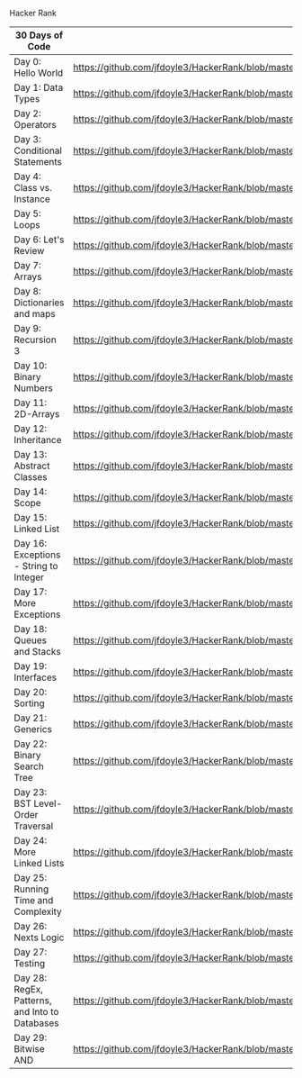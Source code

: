 Hacker Rank

| 30 Days of Code                                | Java                                                                                                              	  | .Net | Python | Nodejs |    C     |
| ---------------------------------------------- | ---------------------------------------------------------------------------------------------------------------------- | ---- | ------ | ------ |  ------ |
| Day 0: Hello World                             | https://github.com/jfdoyle3/HackerRank/blob/master/java/30DaysOfCoding/Day00_HelloWorld.java                     	  |      |        |        |  https://github.com/jfdoyle3/HackerRank/blob/master/c/day0_helloworld.c      |
| Day 1: Data Types                              | https://github.com/jfdoyle3/HackerRank/blob/master/java/30DaysOfCoding/Day01_DataTypes.java                      	  |      |        |        |        |
| Day 2: Operators                               | https://github.com/jfdoyle3/HackerRank/blob/master/java/30DaysOfCoding/Day02_Operators.java                       	  |      |        |        | https://github.com/jfdoyle3/HackerRank/blob/master/c/day2_operators.c       |
| Day 3: Conditional Statements                  | https://github.com/jfdoyle3/HackerRank/blob/master/java/30DaysOfCoding/Day03_Intro_to_Conditional_Statements.java 	  |      |        |        |        |
| Day 4: Class vs. Instance                      | https://github.com/jfdoyle3/HackerRank/blob/master/java/30DaysOfCoding/Day03_Intro_to_Conditional_Statements.java 	  |      |        |        |        |
| Day 5: Loops                                   | https://github.com/jfdoyle3/HackerRank/blob/master/java/30DaysOfCoding/Day05_Loops.java                          	  |      |        |        |        |
| Day 6: Let's Review                            | https://github.com/jfdoyle3/HackerRank/blob/master/java/30DaysOfCoding/Day06_Lets_Review.java                    	  |      |        |        |        |
| Day 7: Arrays                                  | https://github.com/jfdoyle3/HackerRank/blob/master/java/30DaysOfCoding/Day07_%20Arrays.java                      	  |      |        |        |        |
| Day 8: Dictionaries and maps                   | https://github.com/jfdoyle3/HackerRank/blob/master/java/30DaysOfCoding/Day08_Dictionaries_and_Maps.java          	  |      |        |        |        |
| Day 9: Recursion 3                             | https://github.com/jfdoyle3/HackerRank/blob/master/java/30DaysOfCoding/Day09_Recursion_3.java                   		  |      |        |        |        |
| Day 10: Binary Numbers                         | https://github.com/jfdoyle3/HackerRank/blob/master/java/30DaysOfCoding/Day10_Binary_Numbers.java                	  	  |      |        |        |        |
| Day 11: 2D-Arrays                              | https://github.com/jfdoyle3/HackerRank/blob/master/java/30DaysOfCoding/Day11_2D_Arrays.java                      	  |      |        |        |        |
| Day 12: Inheritance                            | https://github.com/jfdoyle3/HackerRank/blob/master/java/30DaysOfCoding/Day12_Inheritance.java                     	  |      |        |        |        |
| Day 13: Abstract Classes                       | https://github.com/jfdoyle3/HackerRank/blob/master/java/30DaysOfCoding/Day13_Abstract_Classes.java               	  |      |        |        |        |
| Day 14: Scope                                  | https://github.com/jfdoyle3/HackerRank/blob/master/java/30DaysOfCoding/Day14_Scope.java                          	  |      |        |        |        |
| Day 15: Linked List                            | https://github.com/jfdoyle3/HackerRank/blob/master/java/30DaysOfCoding/Day15_Linked_List.java                    	  |      |        |        |        |
| Day 16: Exceptions - String to Integer         | https://github.com/jfdoyle3/HackerRank/blob/master/java/30DaysOfCoding/Day16_Exceptions_-_String_to_Integer.java  	  |      |        |        |        |
| Day 17: More Exceptions                        | https://github.com/jfdoyle3/HackerRank/blob/master/java/30DaysOfCoding/Day17_More_Exceptions.java                 	  |      |        |        |        |
| Day 18: Queues and Stacks                      | https://github.com/jfdoyle3/HackerRank/blob/master/java/30DaysOfCoding/Day18_Queues_and_Stacks.java               	  |      |        |        |        |
| Day 19: Interfaces                             | https://github.com/jfdoyle3/HackerRank/blob/master/java/30DaysOfCoding/Day19_Interfaces.java                    		  |      |        |        |        |
| Day 20: Sorting                                | https://github.com/jfdoyle3/HackerRank/blob/master/java/30DaysOfCoding/Day20_Sorting.java                       	 	  |      |        |        |        |
| Day 21: Generics                               | https://github.com/jfdoyle3/HackerRank/blob/master/java/30DaysOfCoding/Day21_Generics.java                       	  |      |        |        |        |
| Day 22: Binary Search Tree                     | https://github.com/jfdoyle3/HackerRank/blob/master/java/30DaysOfCoding/Day22_Binary_Search_Trees.java				  |      |        |        |        |
| Day 23: BST Level-Order Traversal              | https://github.com/jfdoyle3/HackerRank/blob/master/java/30DaysOfCoding/Day23_BST_Level-Order_Traversal.java			  |      |        |        |        |
| Day 24: More Linked Lists                      | https://github.com/jfdoyle3/HackerRank/blob/master/java/30DaysOfCoding/Day24_More_Linked_Lists.java	  				  |      |        |        |        |
| Day 25: Running Time and Complexity            | https://github.com/jfdoyle3/HackerRank/blob/master/java/30DaysOfCoding/Day25_Running_Time_and_Complexity.java	 	  |      |        |        |        |
| Day 26: Nexts Logic                            | https://github.com/jfdoyle3/HackerRank/blob/master/java/30DaysOfCoding/Day26_Nested_Logic.java					 	  |      |        |        |        |
| Day 27: Testing                                | https://github.com/jfdoyle3/HackerRank/blob/master/java/30DaysOfCoding/Day27_Testing.java						 	  |      |        |        |        |
| Day 28: RegEx, Patterns, and Into to Databases | https://github.com/jfdoyle3/HackerRank/blob/master/java/30DaysOfCoding/Day28_RegEx_Patterns_and_Intro_to_Databases.java|      |        |     |         |
| Day 29: Bitwise AND 							 | https://github.com/jfdoyle3/HackerRank/blob/master/java/30DaysOfCoding/Day29_Bitwise_AND.java						  |      |        |        |        |
